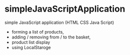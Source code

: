 # simpleJavaScriptApplication
simple JavaScript application  (HTML CSS Java Script) 

- forming a list of products, 
- adding / removing from / to the basket, 
- product list display 
- using LocalStaroge
